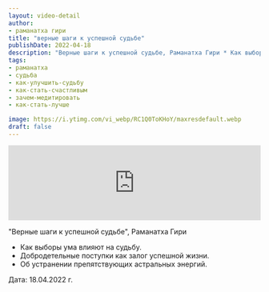 ```yaml
---
layout: video-detail
author:
- раманатха гири
title: "верные шаги к успешной судьбе"
publishDate: 2022-04-18
description: "Верные шаги к успешной судьбе, Раманатха Гири * Как выборы ума влияют на судьбу. * Добродетельные поступки как залог успешной жизни. * Об устранении препятствующих астральных энергий.   Дата  18.04.2022 г."
tags: 
- раманатха
- судьба
- как-улучшить-судьбу
- как-стать-счастливым
- зачем-медитировать
- как-стать-лучше

image: https://i.ytimg.com/vi_webp/RC1Q0ToKHoY/maxresdefault.webp
draft: false
---
```


<iframe width="100%" src="https://www.youtube.com/embed/RC1Q0ToKHoY" frameborder="0" allowfullscreen=""></iframe> 

 "Верные шаги к успешной судьбе", Раманатха Гири

* Как выборы ума влияют на судьбу.
* Добродетельные поступки как залог успешной жизни.
* Об устранении препятствующих астральных энергий.

  
 Дата: 18.04.2022 г.

  

 